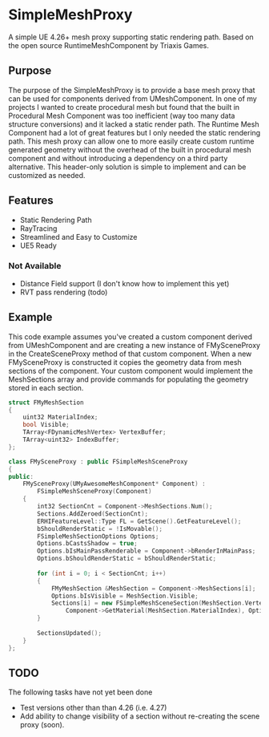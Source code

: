 # SimpleMeshProxy
A simple UE 4.26+ mesh proxy supporting static rendering path. Based on the open source RuntimeMeshComponent by Triaxis Games.

## Purpose
The purpose of the SimpleMeshProxy is to provide a base mesh proxy that can be used for components derived from UMeshComponent. In one of my projects I wanted to create procedural mesh but found that the built in Procedural Mesh Component was too inefficient (way too many data structure conversions) and it lacked a static render path. The Runtime Mesh Component had a lot of great features but I only needed the static rendering path. This mesh proxy can allow one to more easily create custom runtime generated geometry without the overhead of the built in procedural mesh component and without introducing a dependency on a third party alternative. This header-only solution is simple to implement and can be customized as needed.

## Features

* Static Rendering Path
* RayTracing
* Streamlined and Easy to Customize
* UE5 Ready

### Not Available

* Distance Field support (I don't know how to implement this yet)
* RVT pass rendering (todo)

## Example

This code example assumes you've created a custom component derived from UMeshComponent and are creating a new instance of FMySceneProxy in the CreateSceneProxy method of that custom component. When a new FMySceneProxy is constructed it copies the geometry data from mesh sections of the component. Your custom component would implement the MeshSections array and provide commands for populating the geometry stored in each section.

```cpp
struct FMyMeshSection
{
	uint32 MaterialIndex;
	bool Visible;
	TArray<FDynamicMeshVertex> VertexBuffer;
	TArray<uint32> IndexBuffer;
};

class FMySceneProxy : public FSimpleMeshSceneProxy
{
public:
	FMySceneProxy(UMyAwesomeMeshComponent* Component) :
		FSimpleMeshSceneProxy(Component)
	{
		int32 SectionCnt = Component->MeshSections.Num();
		Sections.AddZeroed(SectionCnt);
		ERHIFeatureLevel::Type FL = GetScene().GetFeatureLevel();
		bShouldRenderStatic = !IsMovable();
		FSimpleMeshSectionOptions Options;
		Options.bCastsShadow = true;
		Options.bIsMainPassRenderable = Component->bRenderInMainPass;
		Options.bShouldRenderStatic = bShouldRenderStatic;
		
		for (int i = 0; i < SectionCnt; i++)
		{
			FMyMeshSection &MeshSection = Component->MeshSections[i];
			Options.bIsVisible = MeshSection.Visible;
			Sections[i] = new FSimpleMeshSceneSection(MeshSection.VertexBuffer, MeshSection.IndexBuffer, 
				Component->GetMaterial(MeshSection.MaterialIndex), Options, FL);
		}
    
		SectionsUpdated();
	}
};
```

## TODO
The following tasks have not yet been done
* Test versions other than than 4.26 (i.e. 4.27)
* Add ability to change visibility of a section without re-creating the scene proxy (soon).
